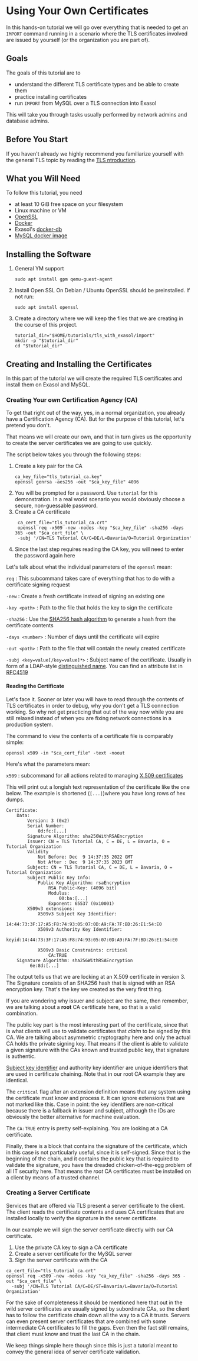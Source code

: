 # Using Your Own Certificates

In this hands-on tutorial we will go over everything that is needed to get an `IMPORT` command running in a scenario where the TLS certificates involved are issued by yourself (or the organization you are part of).

## Goals

The goals of this tutorial are to

* understand the different TLS certificate types and be able to create them
* practice installing certificates
* run `IMPORT` from MySQL over a TLS connection into Exasol

This will take you through tasks usually performed by network admins and database admins.

## Before You Start 

If you haven't already we highly recommend you familiarize yourself with the general TLS topic by reading the [TLS ntroduction](tls_introduction.md).

## What you Will Need

To follow this tutorial, you need 

* at least 10 GiB free space on your filesystem
* Linux machine or VM
* [OpenSSL](https://www.openssl.org/)
* [Docker](https://www.docker.com/)
* Exasol's [docker-db](https://github.com/exasol/docker-db)
* [MySQL docker image](https://hub.docker.com/_/mysql/)

## Installing the Software

1. General YM support
    ```shell
    sudo apt install gpm qemu-guest-agent
    ```
1. Install Open SSL
    On Debian / Ubuntu OpenSSL should be preinstalled. If not run:
    ```shell
    sudo apt install openssl
    ```
2. Create a directory where we will keep the files that we are creating in the course of this project.
    ```shell
    tutorial_dir="$HOME/tutorials/tls_with_exasol/import"
    mkdir -p "$tutorial_dir"
    cd "$tutorial_dir"
    ```

## Creating and Installing the Certificates

In this part of the tutorial we will create the required TLS certificates and install them on Exasol and MySQL.

### Creating Your own Certification Agency (CA)

To get that right out of the way, yes, in a normal organization, you already have a Certification Agency (CA). But for the purpose of this tutorial, let's pretend you don't.

That means we will create our own, and that in turn gives us the opportunity to create the server certificates we are going to use quickly.

The script below takes you through the following steps:

1. Create a key pair for the CA
    ```shell
    ca_key_file="tls_tutorial_ca.key"
    openssl genrsa -aes256 -out "$ca_key_file" 4096
    ```
2. You will be prompted for a password. Use `tutorial` for this demonstration.
    In a real world scenario you would obviously choose a secure, non-guessable password.
3. Create a CA certificate
   ```shell
    ca_cert_file="tls_tutorial_ca.crt"
    openssl req -x509 -new -nodes -key "$ca_key_file" -sha256 -days 365 -out "$ca_cert_file" \
    -subj '/CN=TLS Tutorial CA/C=DE/L=Bavaria/O=Tutorial Organization'
    ```
4. Since the last step requires reading the CA key, you will need to enter the password again here

Let's talk about what the individual parameters of the `openssl` mean:

`req`
: This subcommand takes care of everything that has to do with a certificate signing request

`-new`
: Create a fresh certificate instead of signing an existing one

`-key <path>`
: Path to the file that holds the key to sign the certificate

`-sha256`
: Use the [SHA256 hash algorithm](https://en.wikipedia.org/wiki/SHA-2) to generate a hash from the certificate contents

`-days <number>`
: Number of days until the certificate will expire

`-out <path>`
: Path to the file that will contain the newly created certificate

`-subj <key=value[/key=value]*>`
: Subject name of the certificate. Usually in form of a LDAP-style [distinguished name](https://www.rfc-editor.org/rfc/rfc4514). You can find an attribute list in [RFC4519](https://www.rfc-editor.org/rfc/rfc4519#page-2)

#### Reading the Certificate

Let's face it. Sooner or later you will have to read through the contents of TLS certificates in order to debug, why you don't get a TLS connection working. So why not get practicing that out of the way now while you are still relaxed instead of when you are fixing network connections in a production system.

The command to view the contents of a certificate file is comparably simple:

```shell
openssl x509 -in "$ca_cert_file" -text -noout
```

Here's what the parameters mean:

`x509`
: subcommand for all actions related to managing [X.509 certificates](https://www.rfc-editor.org/rfc/rfc5280)

This will print out a longish text representation of the certificate like the one below. The example is shortened (`[...]`)where you have long rows of hex dumps.

```
Certificate:
    Data:
        Version: 3 (0x2)
        Serial Number:
            0d:fc:[...]
        Signature Algorithm: sha256WithRSAEncryption
        Issuer: CN = TLS Tutorial CA, C = DE, L = Bavaria, O = Tutorial Organization
        Validity
            Not Before: Dec  9 14:37:35 2022 GMT
            Not After : Dec  9 14:37:35 2023 GMT
        Subject: CN = TLS Tutorial CA, C = DE, L = Bavaria, O = Tutorial Organization
        Subject Public Key Info:
            Public Key Algorithm: rsaEncryption
                RSA Public-Key: (4096 bit)
                Modulus:
                    00:ba:[...]
                Exponent: 65537 (0x10001)
        X509v3 extensions:
            X509v3 Subject Key Identifier: 
                14:44:73:3F:17:A5:F8:74:93:05:07:0D:A9:FA:7F:BD:26:E1:54:E0
            X509v3 Authority Key Identifier: 
                keyid:14:44:73:3F:17:A5:F8:74:93:05:07:0D:A9:FA:7F:BD:26:E1:54:E0

            X509v3 Basic Constraints: critical
                CA:TRUE
    Signature Algorithm: sha256WithRSAEncryption
         6e:8d:[...]
```

The output tells us that we are locking at an X.509 certificate in version 3. The Signature consists of an SHA256 hash that is signed with an RSA encryption key. That's the key we created as the very first thing.

If you are wondering why issuer and subject are the same, then remember, we are talking about a **root** CA certificate here, so that is a valid combination.

The public key part is the most interesting part of the certificate, since that is what clients will use to validate certificates that *claim* to be signed by this CA. We are talking about asymmetric cryptography here and only the actual CA holds the private signing key. That means if the client is able to validate a given signature with the CAs known and trusted public key, that signature is authentic.

[Subject key identifier](https://www.rfc-editor.org/rfc/rfc3280#section-4.2.1.2) and authority key identifier are unique identifiers that are used in certificate chaining. Note that in our root CA example they are identical.

The `critical` flag after an extension definition means that any system using the certificate must know and process it. It can ignore extensions that are not marked like this. Case in point: the key identifiers are non-critical because there is a fallback in issuer and subject, although the IDs are obviously the better alternative for machine evaluation.

The `CA:TRUE` entry is pretty self-explaining. You are looking at a CA certificate.

Finally, there is a block that contains the signature of the certificate, which in this case is not particularly useful, since it is self-signed. Since that is the beginning of the chain, and it contains the public key that is required to validate the signature, you have the dreaded chicken-of-the-egg problem of all IT security here. That means the *root* CA certificates must be installed on a client by means of a trusted channel. 

### Creating a Server Certificate

Services that are offered via TLS present a server certificate to the client. The client reads the certificate contents and uses CA certificates that are installed locally to verify the signature in the server certificate.

In our example we will sign the server certificate directly with our CA certificate.

1. Use the private CA key to sign a CA certificate
2. Create a server certificate for the MySQL server
3. Sign the server certificate with the CA

```shell
ca_cert_file="tls_tutorial_ca.crt"
openssl req -x509 -new -nodes -key "ca_key_file" -sha256 -days 365 -out "$ca_cert_file" \
  -subj '/CN=TLS Tutorial CA/C=DE/ST=Bavaria/L=Bavaria/O=Tutorial Organization'
```

For the sake of completeness it should be mentioned here that out in the wild server certificates are usually signed by subordinate CAs, so the client has to follow the certificate chain down all the way to a CA it trusts. Servers can even present server certificates that are combined with some intermediate CA certificates to fill the gaps. Even then the fact still remains, that client must know and trust the last CA in the chain.

We keep things simple here though since this is just a tutorial meant to convey the general idea of server certificate validation.